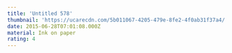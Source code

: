 ```yaml
---
title: 'Untitled 578'
thumbnail: 'https://ucarecdn.com/5b011067-4205-479e-8fe2-4f0ab31f37a4/'
date: 2015-06-28T07:01:08.000Z
material: Ink on paper
rating: 4
---
```

